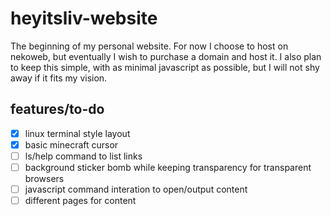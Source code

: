 # heyitsliv-website

The beginning of my personal website. For now I choose to host on nekoweb, but eventually I wish to purchase a domain and host it. I also plan to keep this simple, with as minimal javascript as possible, but I will not shy away if it fits my vision.

## features/to-do
-[x] linux terminal style layout
-[x] basic minecraft cursor
-[ ] ls/help command to list links
-[ ] background sticker bomb while keeping transparency for transparent browsers
-[ ] javascript command interation to open/output content
-[ ] different pages for content